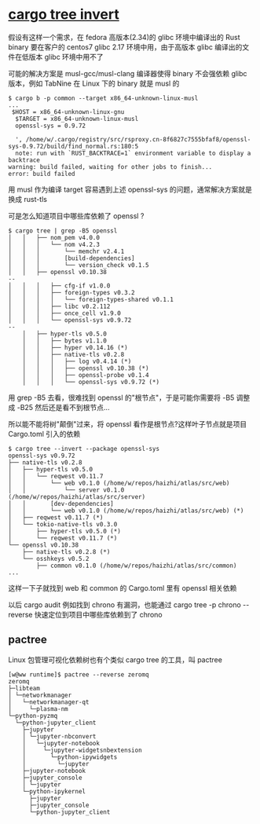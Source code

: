 # [cargo tree invert](/2021/12/cargo_tree_invert.md)

假设有这样一个需求，在 fedora 高版本(2.34)的 glibc 环境中编译出的 Rust binary 要在客户的 centos7 glibc 2.17 环境中用，由于高版本 glibc 编译出的文件在低版本 glibc 环境中用不了

可能的解决方案是 musl-gcc/musl-clang 编译器使得 binary 不会强依赖 glibc 版本，例如 TabNine 在 Linux 下的 binary 就是 musl 的

```
$ cargo b -p common --target x86_64-unknown-linux-musl
...
 $HOST = x86_64-unknown-linux-gnu
  $TARGET = x86_64-unknown-linux-musl
  openssl-sys = 0.9.72

  ', /home/w/.cargo/registry/src/rsproxy.cn-8f6827c7555bfaf8/openssl-sys-0.9.72/build/find_normal.rs:180:5
  note: run with `RUST_BACKTRACE=1` environment variable to display a backtrace
warning: build failed, waiting for other jobs to finish...
error: build failed
```

用 musl 作为编译 target 容易遇到上述 openssl-sys 的问题，通常解决方案就是换成 rust-tls

可是怎么知道项目中哪些库依赖了 openssl ?

```
$ cargo tree | grep -B5 openssl
│   │   ├── nom_pem v4.0.0
│   │   │   └── nom v4.2.3
│   │   │       └── memchr v2.4.1
│   │   │       [build-dependencies]
│   │   │       └── version_check v0.1.5
│   │   ├── openssl v0.10.38
--
│   │   │   ├── cfg-if v1.0.0
│   │   │   ├── foreign-types v0.3.2
│   │   │   │   └── foreign-types-shared v0.1.1
│   │   │   ├── libc v0.2.112
│   │   │   ├── once_cell v1.9.0
│   │   │   └── openssl-sys v0.9.72
--
    │   ├── hyper-tls v0.5.0
    │   │   ├── bytes v1.1.0
    │   │   ├── hyper v0.14.16 (*)
    │   │   ├── native-tls v0.2.8
    │   │   │   ├── log v0.4.14 (*)
    │   │   │   ├── openssl v0.10.38 (*)
    │   │   │   ├── openssl-probe v0.1.4
    │   │   │   └── openssl-sys v0.9.72 (*)
```

用 grep -B5 去看，很难找到 openssl 的"根节点"，于是可能你需要将 -B5 调整成 -B25 然后还是看不到根节点...

所以能不能将树"颠倒"过来，将 openssl 看作是根节点?这样叶子节点就是项目 Cargo.toml 引入的依赖

```
$ cargo tree --invert --package openssl-sys
openssl-sys v0.9.72
├── native-tls v0.2.8
│   ├── hyper-tls v0.5.0
│   │   └── reqwest v0.11.7
│   │       └── web v0.1.0 (/home/w/repos/haizhi/atlas/src/web)
│   │           └── server v0.1.0 (/home/w/repos/haizhi/atlas/src/server)
│   │       [dev-dependencies]
│   │       └── web v0.1.0 (/home/w/repos/haizhi/atlas/src/web) (*)
│   ├── reqwest v0.11.7 (*)
│   └── tokio-native-tls v0.3.0
│       ├── hyper-tls v0.5.0 (*)
│       └── reqwest v0.11.7 (*)
└── openssl v0.10.38
    ├── native-tls v0.2.8 (*)
    └── osshkeys v0.5.2
        ├── common v0.1.0 (/home/w/repos/haizhi/atlas/src/common)
...
```

这样一下子就找到 web 和 common 的 Cargo.toml 里有 openssl 相关依赖

以后 cargo audit 例如找到 chrono 有漏洞，也能通过 cargo tree -p chrono --reverse 快速定位到项目中哪些库依赖到了 chrono

## pactree

Linux 包管理可视化依赖树也有个类似 cargo tree 的工具，叫 pactree

```
[w@ww runtime]$ pactree --reverse zeromq
zeromq
├─libteam
│ └─networkmanager
│   └─networkmanager-qt
│     └─plasma-nm
└─python-pyzmq
  └─python-jupyter_client
    ├─jupyter
    │ └─jupyter-nbconvert
    │   └─jupyter-notebook
    │     └─jupyter-widgetsnbextension
    │       └─python-ipywidgets
    │         └─jupyter
    ├─jupyter-notebook
    ├─jupyter_console
    │ └─jupyter
    └─python-ipykernel
      ├─jupyter
      ├─jupyter_console
      └─python-jupyter_client
```
